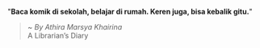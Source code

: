 "**Baca komik di sekolah, belajar di rumah. Keren juga, bisa kebalik gitu.**"

> ~ _By Athira Marsya Khairina_  
A Librarian’s Diary
